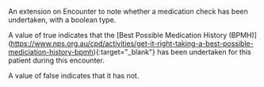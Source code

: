
An extension on Encounter to note whether a medication check has been undertaken, with a boolean type.

A value of true indicates that the [Best Possible Medication History (BPMH)] (https://www.nps.org.au/cpd/activities/get-it-right-taking-a-best-possible-mediciation-history-bpmh){:target="_blank"} has been undertaken for this patient during this encounter.

A value of false indicates that it has not.
